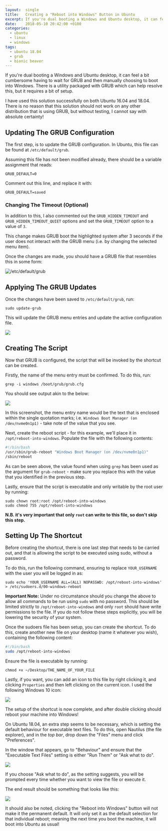 ```yaml
---
layout:  single
title:   Creating a "Reboot into Windows" Button in Ubuntu
excerpt: If you're dual booting a Windows and Ubuntu desktop, it can feel a bit cumbersome having to wait for GRUB and then manually choosing to boot into Windows. There is a utility packaged with GRUB which can help resolve this, but it requires a bit of setup.
date:    2018-05-10 20:42:00 +0100
categories:
  - ubuntu
  - linux
  - windows
tags:
  - ubuntu 18.04
  - grub
  - bionic beaver
---
```

If you're dual booting a Windows and Ubuntu desktop, it can feel a bit cumbersome having to wait for GRUB and then manually choosing to boot into Windows. There is a utility packaged with GRUB which can help resolve this, but it requires a bit of setup.

I have used this solution successfully on both Ubuntu 16.04 and 18.04. There is no reason that this solution should not work on any other distribution that is using GRUB, but without testing, I cannot say with absolute certainty!

## Updating The GRUB Configuration
The first step, is to update the GRUB configuration. In Ubuntu, this file can be found at `/etc/default/grub`.

Assuming this file has not been modified already, there should be a variable assignment that reads:

```
GRUB_DEFAULT=0
```

Comment out this line, and replace it with:

```
GRUB_DEFAULT=saved
```

### Changing The Timeout (Optional)
In addition to this, I also commented out the `GRUB_HIDDEN_TIMEOUT` and `GRUB_HIDDEN_TIMEOUT_QUIET` options and set the `GRUB_TIMEOUT` option to a value of `3`.

This change makes GRUB boot the highlighted system after 3 seconds if the user does not interact with the GRUB menu (i.e. by changing the selected menu item).

Once the changes are made, you should have a GRUB file that resembles this in some form:

![/etc/default/grub](/assets/images/creating-a-reboot-into-windows-button-in-ubuntu/grub-conf.png)

## Applying The GRUB Updates
Once the changes have been saved to `/etc/default/grub`, run:

```
sudo update-grub
```

This will update the GRUB menu entries and update the active configuration file.

![](/assets/images/creating-a-reboot-into-windows-button-in-ubuntu/update-grub.png)

## Creating The Script
Now that GRUB is configured, the script that will be invoked by the shortcut can be created.

Firstly, the name of the menu entry must be confirmed. To do this, run:

```
grep -i windows /boot/grub/grub.cfg
```

You should see output akin to the below:

![](/assets/images/creating-a-reboot-into-windows-button-in-ubuntu/grub.cfg.png)

In this screenshot, the menu entry name would be the text that is enclosed within the single quotation marks; i.e. `Windows Boot Manager (on /dev/nvme0n1p1)` - take note of the value that you see.

Next, create the reboot script - for this example, we'll place it in `/opt/reboot-into-windows`. Populate the file with the following contents:

```bash
#!/bin/bash
/usr/sbin/grub-reboot "Windows Boot Manager (on /dev/nvme0n1p1)"
/sbin/reboot
```

As can be seen above, the value found when using `grep` has been used as the argument for `grub-reboot` - make sure you replace this with the value that you identified in the previous step.

Lastly, ensure that the script is executable and only writable by the root user by running:

```
sudo chown root:root /opt/reboot-into-windows
sudo chmod 755 /opt/reboot-into-windows
```

**N.B. it's very important that only `root` can write to this file, so don't skip this step.**

## Setting Up The Shortcut
Before creating the shortcut, there is one last step that needs to be carried out, and that is allowing the script to be executed using sudo, without a password.

To do this, run the following command, ensuring to replace `YOUR_USERNAME` with the user you will be logged in as:

```
sudo echo 'YOUR_USERNAME ALL=(ALL) NOPASSWD: /opt/reboot-into-windows' > /etc/sudoers.d/00-windows-reboot
```

**Important Note:** Under no circumstance should you change the above to allow all commands to be run using `sudo` with no password. This should be limited strictly to `/opt/reboot-into-windows` and only `root` should have write permissions to the file. If you do not follow these steps explicitly, you will be lowering the security of your system.

Once the sudoers file has been setup, you can create the shortcut. To do this, create another new file on your desktop (name it whatever you wish), containing the following content:

```bash
#!/bin/bash
sudo /opt/reboot-into-windows
```

Ensure the file is executable by running:

```
chmod +x ~/Desktop/THE_NAME_OF_YOUR_FILE
```

Lastly, if you want, you can add an icon to this file by right clicking it, and clicking `Properties` and then left clicking on the current icon. I used the following Windows 10 icon:

![](/assets/images/creating-a-reboot-into-windows-button-in-ubuntu/512px-Windows_logo_-_2012.svg.png)

The setup of the shortcut is now complete, and after double clicking should reboot your machine into Windows!

On Ubuntu 18.04, an extra step seems to be necessary, which is setting the default behaviour for executable text files. To do this, open Nautilus (the file explorer), and in the *top bar*, drop down the "Files" menu and click "Preferences".

In the window that appears, go to "Behaviour" and ensure that the "Executable Text Files" setting is either "Run Them" or "Ask what to do".

![](/assets/images/creating-a-reboot-into-windows-button-in-ubuntu/nautilus-properties.png)

If you choose "Ask what to do", as the setting suggests, you will be prompted every time whether you want to view the file or execute it.

The end result should be something that looks like this:

![](/assets/images/creating-a-reboot-into-windows-button-in-ubuntu/reboot-into-windows-button-desktop.jpg)

It should also be noted, clicking the "Reboot into Windows" button will not make it the permanent default. It will only set it as the default selection for that individual reboot; meaning the next time you boot the machine, it will boot into Ubuntu as usual!
